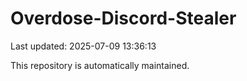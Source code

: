 # Overdose-Discord-Stealer

Last updated: 2025-07-09 13:36:13

This repository is automatically maintained.
